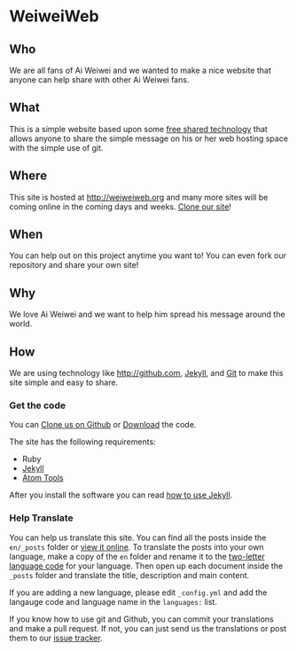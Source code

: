 WeiweiWeb
=========

## Who

We are all fans of Ai Weiwei and we wanted to make a nice website that anyone can help share with other Ai Weiwei fans.

## What

This is a simple website based upon some [free shared technology](https://github.com/aiweiwei/weiweiweb) that allows anyone to share the simple message on his or her web hosting space with the simple use of git.

## Where

This site is hosted at <http://weiweiweb.org> and many more sites will be coming online in the coming days and weeks. [Clone our site](https://github.com/aiweiwei/weiweiweb)!

## When

You can help out on this project anytime you want to! You can even fork our repository and share your own site!

## Why

We love Ai Weiwei and we want to help him spread his message around the world. 

## How

We are using technology like <http://github.com>, [Jekyll](http://jekyllrb.com/), and [Git](http://en.wikipedia.org/wiki/Git_\(software\)) to make this site simple and easy to share.

### Get the code

You can [Clone us on Github](https://github.com/aiweiwei/weiweiweb) or [Download](https://github.com/aiweiwei/weiweiweb/zipball/master) the code.

The site has the following requirements:

* Ruby
* [Jekyll](https://github.com/mojombo/jekyll/wiki/Install)
* [Atom Tools](https://github.com/bct/atom-tools/wiki/)

After you install the software you can read [how to use Jekyll](https://github.com/mojombo/jekyll/wiki/Usage).

### Help Translate

You can help us translate this site. You can find all the posts inside the <code>en/\_posts</code> folder or [view it online](https://github.com/aiweiwei/weiweiweb/tree/master/en/_posts). To translate the posts into your own language, make a copy of the <code>en</code> folder and rename it to the [two-letter language code](http://en.wikipedia.org/wiki/ISO_639-1) for your language. Then open up each document inside the <code>_posts</code> folder and translate the title, description and main content.

If you are adding a new language, please edit <code>_config.yml</code> and add the langauge code and language name in the <code>languages:</code> list.

If you know how to use git and Github, you can commit your translations and make a pull request. If not, you can just send us the translations or post them to our [issue tracker](https://github.com/aiweiwei/weiweiweb/issues).
